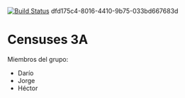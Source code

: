 [![Build Status](https://travis-ci.org/Arquisoft/censuses_3b.svg?branch=master)](https://travis-ci.org/Arquisoft/censuses_3a)
dfd175c4-8016-4410-9b75-033bd667683d

Censuses 3A
=========
Miembros del grupo:
* Darío
* Jorge
* Héctor

